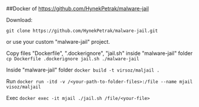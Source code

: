 ##Docker of https://github.com/HynekPetrak/malware-jail

Download:

`git clone https://github.com/HynekPetrak/malware-jail.git`

or use your custom "malware-jail" project.


Copy files "Dockerfile", ".dockerignore", "jail.sh" inside "malware-jail" folder
`cp Dockerfile .dockerignore jail.sh ./malware-jail`

Inside "malware-jail" folder
`docker build -t virsoz/maljail .`

Run
`docker run -itd -v /<your-path-to-folder-files>:/file --name mjail visoz/maljail`

Exec
`docker exec -it mjail ./jail.sh /file/<your-file>`
